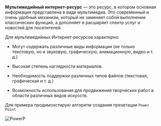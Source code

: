 **Мультимедийный интернет-ресурс** — это ресурс, в котором основная информация представлена в виде мультимедиа. Это современный и очень удобный механизм, который не заменяет собой выполнение классических функций, а дополняет и расширяет спектр услуг и новостей для посетителей.

Для мультимедийных Интернет-ресурсов характерно:

- Могут содержать различные виды информации (не только текстовую, но и звуковую, графическую, анимационную, видео и т. д.)

- Высокая степень наглядности материалов.

- Необходимость поддержки различных типов файлов (текстовая, графическая и т. д.)

- Возможность использования для продвижения творческих работ в области различных видов искусств.

Для примера продимонстирую алгоритм создания презетации `Power Point`

![PowerP](http://ok-t.ru/life-prog/baza2/588331316805.files/image002.gif)
